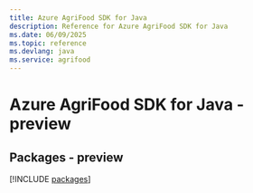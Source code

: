 ```yaml
---
title: Azure AgriFood SDK for Java
description: Reference for Azure AgriFood SDK for Java
ms.date: 06/09/2025
ms.topic: reference
ms.devlang: java
ms.service: agrifood
---
```

# Azure AgriFood SDK for Java - preview
## Packages - preview
[!INCLUDE [packages](agrifood-index.md)]